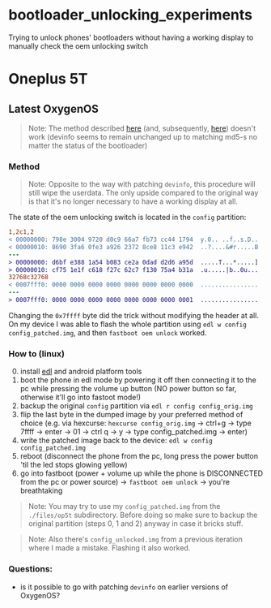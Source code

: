 # bootloader_unlocking_experiments
Trying to unlock phones' bootloaders without having a working display to manually check the oem unlocking switch

# Oneplus 5T

## Latest OxygenOS

> Note: The method described [here](https://alephsecurity.com/2018/01/22/qualcomm-edl-2/) (and, subsequently, [here](https://github.com/Giovix92/EDLUnlock)) doesn't work (devinfo seems to remain unchanged up to matching md5-s no matter the status of the bootloader)

### Method

> Note: Opposite to the way with patching `devinfo`, this procedure will still wipe the userdata. The only upside compared to the original way is that it's no longer necessary to have a working display at all.

The state of the oem unlocking switch is located in the `config` partition:
```diff
1,2c1,2
< 00000000: 798e 3004 9720 d0c9 66a7 fb73 cc44 1794  y.0.. ..f..s.D..
< 00000010: 8690 3fa6 0fe3 a926 2372 8ce8 11c3 e942  ..?....&#r.....B
---
> 00000000: d6bf e388 1a54 b083 ce2a 0dad d2d6 a95d  .....T...*.....]
> 00000010: cf75 1e1f c618 f27c 62c7 f130 75a4 b31a  .u.....|b..0u...
32768c32768
< 0007fff0: 0000 0000 0000 0000 0000 0000 0000 0000  ................
---
> 0007fff0: 0000 0000 0000 0000 0000 0000 0000 0001  ................
```

Changing the `0x7ffff` byte did the trick without modifying the header at all.
On my device I was able to flash the whole partition using `edl w config config_patched.img`, and then `fastboot oem unlock` worked.

### How to (linux)

0. install [edl](https://github.com/bkerler/edl) and android platform tools
1. boot the phone in edl mode by powering it off then connecting it to the pc while pressing the volume up button (NO power button so far, otherwise it'll go into fastoot mode!)
2. backup the original `config` partition via `edl r config config_orig.img`
3. flip the last byte in the dumped image by your preferred method of choice (e.g. via hexcurse: `hexcurse config_orig.img` -> ctrl+g -> type 7ffff -> enter -> 01 -> ctrl q -> y -> type config_patched.img -> enter)
4. write the patched image back to the device: `edl w config config_patched.img`
5. reboot (disconnect the phone from the pc, long press the power button 'til the led stops glowing yellow)
6. go into fastboot (power + volume up while the phone is DISCONNECTED from the pc or power source) -> `fastboot oem unlock` -> you're breathtaking

> Note: You may try to use my `config_patched.img` from the `./files/op5t` subdirectory. Before doing so make sure to backup the original partition (steps 0, 1 and 2) anyway in case it bricks stuff.

> Note: Also there's `config_unlocked.img` from a previous iteration where I made a mistake. Flashing it also worked.

### Questions:
* is it possible to go with patching `devinfo` on earlier versions of OxygenOS?
